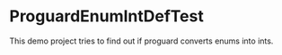 # ProguardEnumIntDefTest
This demo project tries to find out if proguard converts enums into ints. 
